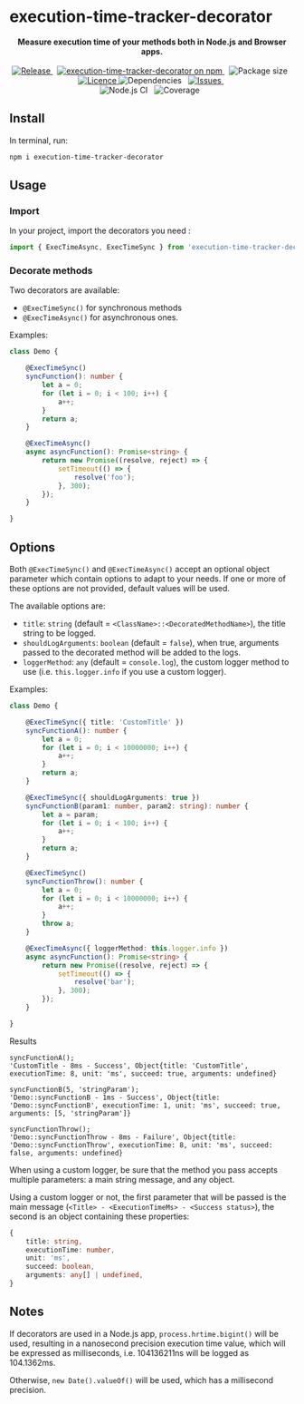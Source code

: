 # execution-time-tracker-decorator

<p style="text-align: center;">
	<b>Measure execution time of your methods both in Node.js and Browser apps.</b>
	<br/>
	<br/>
	<a href="https://github.com/JasonMejane/execution-time-tracker-decorator">
		<img src="https://img.shields.io/github/v/release/JasonMejane/execution-time-tracker-decorator" alt="Release" />
	</a>&nbsp;
	<a href="https://www.npmjs.com/execution-time-tracker-decorator">
    	<img src="https://img.shields.io/npm/v/execution-time-tracker-decorator.svg?logo=npm&logoColor=fff&label=NPM+package&color=limegreen" alt="execution-time-tracker-decorator on npm" />
	</a>&nbsp;
	<span>
		<img src="https://img.shields.io/bundlephobia/min/execution-time-tracker-decorator" alt="Package size" />
	</span>&nbsp;
	<a href="https://github.com/JasonMejane/execution-time-tracker-decorator/blob/master/LICENSE">
		<img src="https://img.shields.io/github/license/JasonMejane/execution-time-tracker-decorator" alt="Licence" />
	</a>
	<span>
		<img src="https://img.shields.io/badge/dependencies-0-success" alt="Dependencies" />
	</span>&nbsp;
	<a href="https://github.com/JasonMejane/execution-time-tracker-decorator/issues">
		<img src="https://img.shields.io/github/issues/JasonMejane/execution-time-tracker-decorator" alt="Issues" />
	</a>&nbsp;
	<br/>
	<span>
		<img src="https://github.com/JasonMejane/execution-time-tracker-decorator/actions/workflows/nodejs_ci_master.yml/badge.svg" alt="Node.js CI" />
	</span>&nbsp;
	<span>
		<img src="https://img.shields.io/badge/coverage-93%25-success" alt="Coverage" />
	</span>&nbsp;
</p>

## Install

In terminal, run:
```sh
npm i execution-time-tracker-decorator
```

## Usage

### Import

In your project, import the decorators you need :
```typescript
import { ExecTimeAsync, ExecTimeSync } from 'execution-time-tracker-decorator';
```

### Decorate methods

Two decorators are available:
- `@ExecTimeSync()` for synchronous methods
- `@ExecTimeAsync()` for asynchronous ones.

Examples:
```typescript
class Demo {

    @ExecTimeSync()
	syncFunction(): number {
		let a = 0;
		for (let i = 0; i < 100; i++) {
			a++;
		}
		return a;
	}

    @ExecTimeAsync()
    async asyncFunction(): Promise<string> {
		return new Promise((resolve, reject) => {
			setTimeout(() => {
				resolve('foo');
			}, 300);
		});
	}

}
```


## Options

Both `@ExecTimeSync()` and `@ExecTimeAsync()` accept an optional object parameter which contain options to adapt to your needs. If one or more of these options are not provided, default values will be used.

The available options are:
- `title`: `string` (default = `<ClassName>::<DecoratedMethodName>`), the title string to be logged.
- `shouldLogArguments`: `boolean` (default = `false`), when true, arguments passed to the decorated method will be added to the logs.
- `loggerMethod`: `any` (default = `console.log`), the custom logger method to use (i.e. `this.logger.info` if you use a custom logger).

Examples:
```typescript
class Demo {

    @ExecTimeSync({ title: 'CustomTitle' })
	syncFunctionA(): number {
		let a = 0;
		for (let i = 0; i < 10000000; i++) {
			a++;
		}
		return a;
	}

    @ExecTimeSync({ shouldLogArguments: true })
	syncFunctionB(param1: number, param2: string): number {
		let a = param;
		for (let i = 0; i < 100; i++) {
			a++;
		}
		return a;
	}

    @ExecTimeSync()
	syncFunctionThrow(): number {
		let a = 0;
		for (let i = 0; i < 10000000; i++) {
			a++;
		}
		throw a;
	}

    @ExecTimeAsync({ loggerMethod: this.logger.info })
	async asyncFunction(): Promise<string> {
		return new Promise((resolve, reject) => {
			setTimeout(() => {
				resolve('bar');
			}, 300);
		});
	}

}
```

Results
```console
syncFunctionA();
'CustomTitle - 8ms - Success', Object{title: 'CustomTitle', executionTime: 8, unit: 'ms', succeed: true, arguments: undefined}

syncFunctionB(5, 'stringParam');
'Demo::syncFunctionB - 1ms - Success', Object{title: 'Demo::syncFunctionB', executionTime: 1, unit: 'ms', succeed: true, arguments: [5, 'stringParam']}

syncFunctionThrow();
'Demo::syncFunctionThrow - 8ms - Failure', Object{title: 'Demo::syncFunctionThrow', executionTime: 8, unit: 'ms', succeed: false, arguments: undefined}
```

When using a custom logger, be sure that the method you pass accepts multiple parameters: a main string message, and any object.

Using a custom logger or not, the first parameter that will be passed is the main message (`<Title> - <ExecutionTimeMs> - <Success status>`), the second is an object containing these properties:
```typescript
{
	title: string,
	executionTime: number,
	unit: 'ms',
	succeed: boolean,
	arguments: any[] | undefined,
}
```

## Notes

If decorators are used in a Node.js app, `process.hrtime.bigint()` will be used, resulting in a nanosecond precision execution time value, which will be expressed as milliseconds, i.e. 104136211ns will be logged as 104.1362ms.

Otherwise, `new Date().valueOf()` will be used, which has a millisecond precision.
